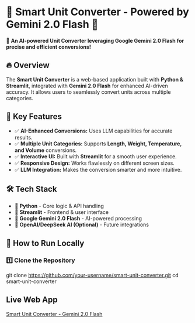 # 🌟 Smart Unit Converter - Powered by Gemini 2.0 Flash 🌟

🚀 **An AI-powered Unit Converter leveraging Google Gemini 2.0 Flash for precise and efficient conversions!**  

## 🔥 Overview
The **Smart Unit Converter** is a web-based application built with **Python & Streamlit**, integrated with **Gemini 2.0 Flash** for enhanced AI-driven accuracy. It allows users to seamlessly convert units across multiple categories.

## 🎯 Key Features
- ✅ **AI-Enhanced Conversions:** Uses LLM capabilities for accurate results.  
- ✅ **Multiple Unit Categories:** Supports **Length, Weight, Temperature, and Volume** conversions.  
- ✅ **Interactive UI:** Built with **Streamlit** for a smooth user experience.  
- ✅ **Responsive Design:** Works flawlessly on different screen sizes.  
- ✅ **LLM Integration:** Makes the conversion smarter and more intuitive.  

## 🛠️ Tech Stack
- 🐍 **Python** - Core logic & API handling  
- 🎨 **Streamlit** - Frontend & user interface  
- 🤖 **Google Gemini 2.0 Flash** - AI-powered processing  
- 🚀 **OpenAI/DeepSeek AI (Optional)** - Future integrations  

## 🚀 How to Run Locally

### 1️⃣ Clone the Repository

git clone https://github.com/your-username/smart-unit-converter.git
cd smart-unit-converter

## Live Web App
[Smart Unit Converter - Gemini 2.0 Flash](https://unit-converter-llm.streamlit.app/)
